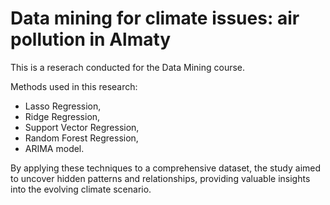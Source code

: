 # Data mining for climate issues: air pollution in Almaty
This is a reserach conducted for the Data Mining course.

Methods used in this research:
* Lasso Regression,
* Ridge Regression,
* Support Vector Regression,
* Random Forest Regression,
* ARIMA model.

By applying these techniques to a comprehensive dataset, the study aimed to uncover hidden patterns and relationships, providing valuable insights into the evolving climate scenario.
